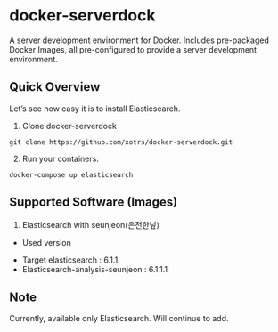 # docker-serverdock

A server development environment for Docker.
Includes pre-packaged Docker Images, all pre-configured to provide a server development environment.


## Quick Overview

Let’s see how easy it is to install Elasticsearch.


1. Clone docker-serverdock


```
git clone https://github.com/xotrs/docker-serverdock.git
```

2. Run your containers:


```
docker-compose up elasticsearch
```


## Supported Software (Images)

1. Elasticsearch with seunjeon(은전한닢)
* Used version
- Target elasticsearch	: 6.1.1
- Elasticsearch-analysis-seunjeon : 6.1.1.1
 

## Note
Currently, available only Elasticsearch. 
Will continue to add.
